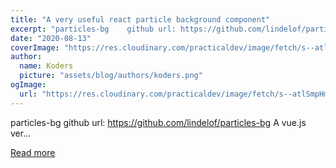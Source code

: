```yaml
---
title: "A very useful react particle background component"
excerpt: "particles-bg    github url: https://github.com/lindelof/particles-bg            A vue.js ver..."
date: "2020-08-13"
coverImage: "https://res.cloudinary.com/practicaldev/image/fetch/s--atlSmpHm--/c_imagga_scale,f_auto,fl_progressive,h_420,q_auto,w_1000/https://dev-to-uploads.s3.amazonaws.com/i/hfv7p72yjjyzua2s7fxi.jpg"
author:
  name: Koders
  picture: "assets/blog/authors/koders.png"
ogImage:
  url: "https://res.cloudinary.com/practicaldev/image/fetch/s--atlSmpHm--/c_imagga_scale,f_auto,fl_progressive,h_420,q_auto,w_1000/https://dev-to-uploads.s3.amazonaws.com/i/hfv7p72yjjyzua2s7fxi.jpg"
---
```


particles-bg github url: https://github.com/lindelof/particles-bg A vue.js ver...

[Read more](https://dev.to/lindelof/a-very-useful-react-particle-background-component-5gc9)
